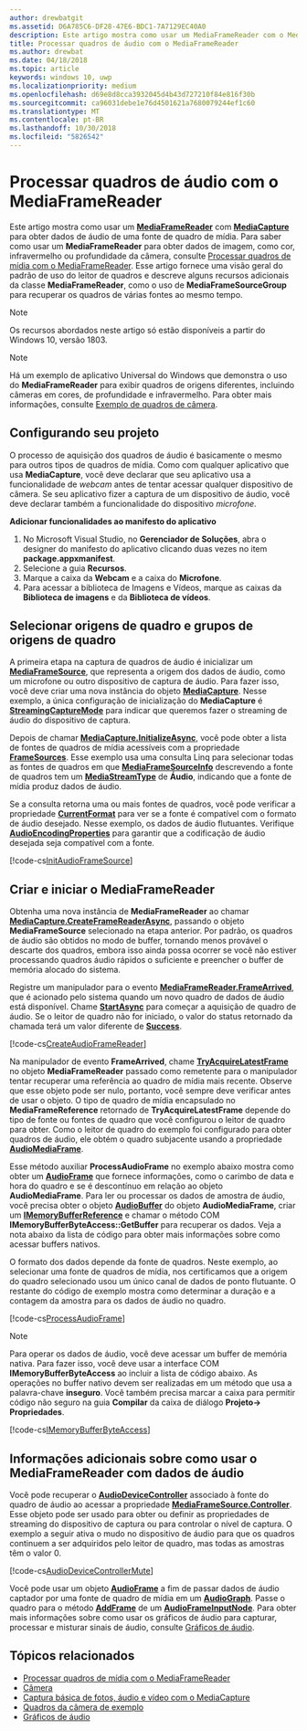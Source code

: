 ```yaml
---
author: drewbatgit
ms.assetid: D6A785C6-DF28-47E6-BDC1-7A7129EC40A0
description: Este artigo mostra como usar um MediaFrameReader com o MediaCapture para obter AudioFrames contendo dados de áudio de uma fonte de captura.
title: Processar quadros de áudio com o MediaFrameReader
ms.author: drewbat
ms.date: 04/18/2018
ms.topic: article
keywords: windows 10, uwp
ms.localizationpriority: medium
ms.openlocfilehash: d69e8d8cca3932045d4b43d727210f84e816f30b
ms.sourcegitcommit: ca96031debe1e76d4501621a7680079244ef1c60
ms.translationtype: MT
ms.contentlocale: pt-BR
ms.lasthandoff: 10/30/2018
ms.locfileid: "5826542"
---
```

# <a name="process-audio-frames-with-mediaframereader"></a>Processar quadros de áudio com o MediaFrameReader

Este artigo mostra como usar um [**MediaFrameReader**](https://msdn.microsoft.com/library/windows/apps/Windows.Media.Capture.Frames.MediaFrameReader) com [**MediaCapture**](https://msdn.microsoft.com/library/windows/apps/Windows.Media.Capture.MediaCapture) para obter dados de áudio de uma fonte de quadro de mídia. Para saber como usar um **MediaFrameReader** para obter dados de imagem, como cor, infravermelho ou profundidade da câmera, consulte [Processar quadros de mídia com o MediaFrameReader](process-media-frames-with-mediaframereader.md). Esse artigo fornece uma visão geral do padrão de uso do leitor de quadros e descreve alguns recursos adicionais da classe **MediaFrameReader**, como o uso de **MediaFrameSourceGroup** para recuperar os quadros de várias fontes ao mesmo tempo. 

> [!NOTE] 
> Os recursos abordados neste artigo só estão disponíveis a partir do Windows 10, versão 1803.

> [!NOTE] 
> Há um exemplo de aplicativo Universal do Windows que demonstra o uso do **MediaFrameReader** para exibir quadros de origens diferentes, incluindo câmeras em cores, de profundidade e infravermelho. Para obter mais informações, consulte [Exemplo de quadros de câmera](http://go.microsoft.com/fwlink/?LinkId=823230).

## <a name="setting-up-your-project"></a>Configurando seu projeto
O processo de aquisição dos quadros de áudio é basicamente o mesmo para outros tipos de quadros de mídia. Como com qualquer aplicativo que usa **MediaCapture**, você deve declarar que seu aplicativo usa a funcionalidade de *webcam* antes de tentar acessar qualquer dispositivo de câmera. Se seu aplicativo fizer a captura de um dispositivo de áudio, você deve declarar também a funcionalidade do dispositivo *microfone*. 

**Adicionar funcionalidades ao manifesto do aplicativo**

1.  No Microsoft Visual Studio, no **Gerenciador de Soluções**, abra o designer do manifesto do aplicativo clicando duas vezes no item **package.appxmanifest**.
2.  Selecione a guia **Recursos**.
3.  Marque a caixa da **Webcam** e a caixa do **Microfone**.
4.  Para acessar a biblioteca de Imagens e Vídeos, marque as caixas da **Biblioteca de imagens** e da **Biblioteca de vídeos**.



## <a name="select-frame-sources-and-frame-source-groups"></a>Selecionar origens de quadro e grupos de origens de quadro

A primeira etapa na captura de quadros de áudio é inicializar um [**MediaFrameSource**](https://msdn.microsoft.com/library/windows/apps/Windows.Media.Capture.Frames.MediaFrameSource), que representa a origem dos dados de áudio, como um microfone ou outro dispositivo de captura de áudio. Para fazer isso, você deve criar uma nova instância do objeto [**MediaCapture**](https://msdn.microsoft.com/library/windows/apps/Windows.Media.Capture.MediaCapture). Nesse exemplo, a única configuração de inicialização do **MediaCapture** é [**StreamingCaptureMode**](https://docs.microsoft.com/uwp/api/windows.media.capture.mediacaptureinitializationsettings.streamingcapturemode) para indicar que queremos fazer o streaming de áudio do dispositivo de captura. 

Depois de chamar [**MediaCapture.InitializeAsync**](https://docs.microsoft.com/uwp/api/windows.media.capture.mediacapture.initializeasync), você pode obter a lista de fontes de quadros de mídia acessíveis com a propriedade [**FrameSources**](https://docs.microsoft.com/uwp/api/windows.media.capture.mediacapture.framesources). Esse exemplo usa uma consulta Linq para selecionar todas as fontes de quadros em que [**MediaFrameSourceInfo**](https://docs.microsoft.com/uwp/api/windows.media.capture.frames.mediaframesourceinfo) descrevendo a fonte de quadros tem um  [**MediaStreamType**](https://docs.microsoft.com/uwp/api/windows.media.capture.frames.mediaframesourceinfo.mediastreamtype) de **Áudio**, indicando que a fonte de mídia produz dados de áudio.

Se a consulta retorna uma ou mais fontes de quadros, você pode verificar a propriedade [**CurrentFormat**](https://docs.microsoft.com/uwp/api/windows.media.capture.frames.mediaframesource.currentformat) para ver se a fonte é compatível com o formato de áudio desejado. Nesse exemplo, os dados de áudio flutuantes. Verifique [**AudioEncodingProperties**](https://docs.microsoft.com/uwp/api/windows.media.capture.frames.mediaframeformat.audioencodingproperties) para garantir que a codificação de áudio desejada seja compatível com a fonte.

[!code-cs[InitAudioFrameSource](./code/Frames_Win10/Frames_Win10/MainPage.xaml.cs#SnippetInitAudioFrameSource)]

## <a name="create-and-start-the-mediaframereader"></a>Criar e iniciar o MediaFrameReader

Obtenha uma nova instância de **MediaFrameReader** ao chamar [**MediaCapture.CreateFrameReaderAsync**](https://docs.microsoft.com/uwp/api/windows.media.capture.mediacapture.createframereaderasync#Windows_Media_Capture_MediaCapture_CreateFrameReaderAsync_Windows_Media_Capture_Frames_MediaFrameSource_), passando o objeto **MediaFrameSource** selecionado na etapa anterior. Por padrão, os quadros de áudio são obtidos no modo de buffer, tornando menos provável o descarte dos quadros, embora isso ainda possa ocorrer se você não estiver processando quadros áudio rápidos o suficiente e preencher o buffer de memória alocado do sistema.

Registre um manipulador para o evento [**MediaFrameReader.FrameArrived**](*https://docs.microsoft.com/uwp/api/windows.media.capture.frames.mediaframereader.framearrived), que é acionado pelo sistema quando um novo quadro de dados de áudio está disponível. Chame [**StartAsync**](https://docs.microsoft.com/uwp/api/windows.media.capture.frames.mediaframereader.startasync) para começar a aquisição de quadro de áudio. Se o leitor de quadro não for iniciado, o valor do status retornado da chamada terá um valor diferente de [**Success**](https://docs.microsoft.com/uwp/api/windows.media.capture.frames.mediaframereaderstartstatus).

[!code-cs[CreateAudioFrameReader](./code/Frames_Win10/Frames_Win10/MainPage.xaml.cs#SnippetCreateAudioFrameReader)]

Na manipulador de evento **FrameArrived**, chame [**TryAcquireLatestFrame**](https://docs.microsoft.com/uwp/api/windows.media.capture.frames.mediaframereader.tryacquirelatestframe) no objeto **MediaFrameReader** passado como remetente para o manipulador tentar recuperar uma referência ao quadro de mídia mais recente. Observe que esse objeto pode ser nulo, portanto, você sempre deve verificar antes de usar o objeto. O tipo de quadro de mídia encapsulado no **MediaFrameReference** retornado de **TryAcquireLatestFrame** depende do tipo de fonte ou fontes de quadro que você configurou o leitor de quadro para obter. Como o leitor de quadro do exemplo foi configurado para obter quadros de áudio, ele obtém o quadro subjacente usando a propriedade [**AudioMediaFrame**](https://docs.microsoft.com/uwp/api/windows.media.capture.frames.mediaframereference.audiomediaframe). 

Esse método auxiliar **ProcessAudioFrame** no exemplo abaixo mostra como obter um [**AudioFrame**](https://docs.microsoft.com/uwp/api/windows.media.audioframe) que fornece informações, como o carimbo de data e hora do quadro e se é descontínuo em relação ao objeto **AudioMediaFrame**. Para ler ou processar os dados de amostra de áudio, você precisa obter o objeto [**AudioBuffer**](https://docs.microsoft.com/uwp/api/windows.media.audiobuffer) do objeto **AudioMediaFrame**, criar um [**IMemoryBufferReference**](https://docs.microsoft.com/uwp/api/windows.foundation.imemorybufferreference) e chamar o método COM **IMemoryBufferByteAccess::GetBuffer** para recuperar os dados. Veja a nota abaixo da lista de código para obter mais informações sobre como acessar buffers nativos.

O formato dos dados depende da fonte de quadros. Neste exemplo, ao selecionar uma fonte de quadros de mídia, nos certificamos que a origem do quadro selecionado usou um único canal de dados de ponto flutuante. O restante do código de exemplo mostra como determinar a duração e a contagem da amostra para os dados de áudio no quadro.  

[!code-cs[ProcessAudioFrame](./code/Frames_Win10/Frames_Win10/MainPage.xaml.cs#SnippetProcessAudioFrame)]

> [!NOTE] 
> Para operar os dados de áudio, você deve acessar um buffer de memória nativa. Para fazer isso, você deve usar a interface COM **IMemoryBufferByteAccess** ao incluir a lista de código abaixo. As operações no buffer nativo devem ser realizadas em um método que usa a palavra-chave **inseguro**. Você também precisa marcar a caixa para permitir código não seguro na guia **Compilar** da caixa de diálogo **Projeto-> Propriedades**.

[!code-cs[IMemoryBufferByteAccess](./code/Frames_Win10/Frames_Win10/FrameRenderer.cs#SnippetIMemoryBufferByteAccess)]

## <a name="additional-information-on-using-mediaframereader-with-audio-data"></a>Informações adicionais sobre como usar o MediaFrameReader com dados de áudio

Você pode recuperar o [**AudioDeviceController**](https://docs.microsoft.com/uwp/api/Windows.Media.Devices.AudioDeviceController) associado à fonte do quadro de áudio ao acessar a propriedade [**MediaFrameSource.Controller**](https://docs.microsoft.com/uwp/api/windows.media.capture.frames.mediaframesource.controller). Esse objeto pode ser usado para obter ou definir as propriedades de streaming do dispositivo de captura ou para controlar o nível de captura. O exemplo a seguir ativa o mudo no dispositivo de áudio  para que os quadros continuem a ser adquiridos pelo leitor de quadro, mas todas as amostras têm o valor 0.

[!code-cs[AudioDeviceControllerMute](./code/Frames_Win10/Frames_Win10/MainPage.xaml.cs#SnippetAudioDeviceControllerMute)]

Você pode usar um objeto [**AudioFrame**](https://docs.microsoft.com/uwp/api/windows.media.audioframe) a fim de passar dados de áudio captador por uma fonte de quadro de mídia em um [**AudioGraph**](https://docs.microsoft.com/uwp/api/windows.media.audio.audiograph). Passe o quadro para o método [**AddFrame**](https://docs.microsoft.com/uwp/api/windows.media.audio.audioframeinputnode.addframe) de um [**AudioFrameInputNode**](https://docs.microsoft.com/en-us/uwp/api/windows.media.audio.audioframeinputnode). Para obter mais informações sobre como usar os gráficos de áudio para capturar, processar e misturar sinais de áudio, consulte [Gráficos de áudio](audio-graphs.md).

## <a name="related-topics"></a>Tópicos relacionados

* [Processar quadros de mídia com o MediaFrameReader](process-media-frames-with-mediaframereader.md)
* [Câmera](camera.md)
* [Captura básica de fotos, áudio e vídeo com o MediaCapture](basic-photo-video-and-audio-capture-with-MediaCapture.md)
* [Quadros da câmera de exemplo](http://go.microsoft.com/fwlink/?LinkId=823230)
* [Gráficos de áudio](audio-graphs.md)
 






